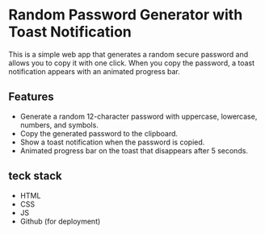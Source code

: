 # Random Password Generator with Toast Notification

This is a simple web app that generates a random secure password and allows you to copy it with one click. When you copy the password, a toast notification appears with an animated progress bar.

## Features

- Generate a random 12-character password with uppercase, lowercase, numbers, and symbols.
- Copy the generated password to the clipboard.
- Show a toast notification when the password is copied.
- Animated progress bar on the toast that disappears after 5 seconds.
 
 ## teck stack
 - HTML
 - CSS
 - JS
 - Github (for deployment)
